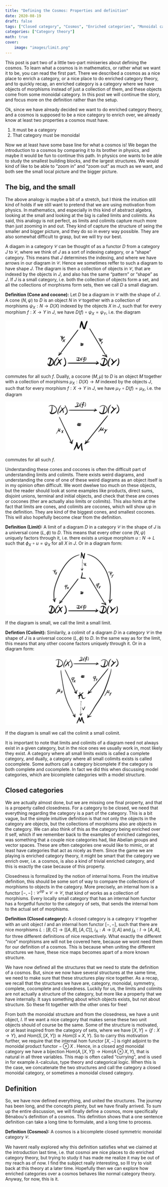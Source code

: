 ```yaml
---
title: "Defining the Cosmos: Properties and definition"
date: 2020-08-19
draft: false
tags: ["Closed category", "Cosmos", "Enriched categories", "Monoidal categories"]
categories: ["Category theory"]
math: true
cover:
    image: "images/limit.png"
---
```


This post is part two of a little two-part miniseries about defining the cosmos. To learn what a cosmos is in mathematics, or rather what we want it to be, you can read the first part. There we described a cosmos as a nice place to enrich a category, or a nice place to do enriched category theory, and to quickly recap, an enriched category is a category where we have objects of morphisms instead of just a collection of them, and these objects come from some monoidal category. In this post we will continue the story, and focus more on the definition rather than the setup.

Ok, since we have already decided we want to do enriched category theory, and a cosmos is supposed to be a nice category to enrich over, we already know at least two properties a cosmos must have.

1. It must be a category
2. That category must be monoidal

Now we at least have some base line for what a cosmos is! We began the introduction to a cosmos by comparing it to its brother in physics, and maybe it would be fun to continue this path. In physics one wants to be able to study the smallest building blocks, and the largest structures. We would kind of like to be able to “zoom in” and “zoom out” as much as we want, and both see the small local picture and the bigger picture.

## The big, and the small

The above analogy is maybe a bit of a stretch, but I think the intuition still kind of holds if we still want to pretend that we are using motivation from physics. In mathematics, and especially in this kind of abstract algebra, looking at the small and looking at the big is called limits and colimits. As said, this analogy is not perfect, as limits and colimits capture much more than just zooming in and out. They kind of capture the structure of seing the smaller and bigger picture, and they do so in every way possible. They are also somewhat difficult to grasp, but we will try our best.

A diagam in a category $\mathcal{C}$ can be thought of as a functor $D$ from a category $J$ to $\mathcal{C}$, where we think of $J$ as a sort of indexing category, or a “shape” category. This means that $J$ determines the indexing, and where we have arrows in our diagram in $\mathcal{C}$. Hence we sometimes reffer to such a diagram to have shape $J$. The diagram is then a collection of objects in $\mathcal{C}$, that are indexed by the objects in $J$, and also has the same “pattern” or “shape” as $J$. If $J$ is a small category, i.e. both the collection of objects form a set, and all the collections of morphisms form sets, then we call $D$ a small diagram.

**Definition (Cone and cocone):** Let $D$ be a diagram in $\mathcal{C}$ with the shape of $J$. A cone $(N, \psi)$ to $D$ is an object $N$ in $\mathcal{C}$ together with a collection of morphisms $\psi_X : N\longrightarrow D(X)$ indexed by the objects $X$ in $J$, such that for every morphism $f:X\longrightarrow Y$ in $J$, we have $D(f) \circ \psi_X = \psi_Y$, i.e. the diagram

![Error loading image](images/cone.png)

commutes for all such $f$. Dually, a cocone $(M, \mu)$ to $D$ is an object $M$ together with a collection of morphisms $\mu_X : D(X)\longrightarrow M$ indexed by the objects $J$, such that for every morphism $f:X\longrightarrow Y$ in $J$, we have $\mu_Y \circ D(f) = \mu_X$, i.e. the diagram

![Error loading image](images/cocone.png)

commutes for all such $f$.

Understanding these cones and cocones is often the difficult part of understanding limits and colimits. There exists weird diagrams, and understanding the cone of one of these weird diagrams as an object itself is in my opinion often difficult. We wont dwelwe too much on these objects, but the reader should look at some examples like products, direct sums, disjoint unions, terminal and initial objects, and check that these are cones or cocones (ther are actually also limits or colimits). This also hints at the fact that limits are cones, and colimits are cocones, which will show up in the definition. They are kind of the biggest cones, and smallest cocones. This will also hopefully become clear from the definition.

**Definition (Limit):** A limit of a diagram $D$ in a category $\mathcal{C}$ in the shape of $J$ is a universal cone $(L, \phi)$ to $D$. This means that every other cone $(N, \psi)$ uniquely factors through it, i.e. there exists a unique morphism $u: N\longrightarrow L$ such that $\phi_X \circ u = \psi_X$ for all $X$ in $J$. Or in a diagram form:

![Error loading image](images/limit.png)

If the diagram is small, we call the limit a small limit.

**Defintion (Colimit):** Similarily, a colimit of a diagram $D$ in a category $\mathcal{C}$ in the shape of $J$ is a universal cocone $(L, \phi)$ to $D$. In the same way as for the limit, this means that any other cocone factors uniquely through it. Or in a diagram form:

![Error loading image](images/colimit.png)

If the diagram is small we call the colimit a small colimit.

It is important to note that limits and colimits of a diagram need not always exist in a given category, but in the nice ones we usually work in, most likely they exist. A category where all small limits exists is called a complete category, and dually, a category where all small colimits exists is called cocomplete. Some authors call a category bicomplete if the category is both complete and cocomplete. In fact we did this when discussing model categories, which are bicomplete categories with a model structure.

## Closed categories

We are actually almost done, but we are missing one final property, and that is a property called closedness. For a category to be closed, we need that everything regarding the category is a part of the category. This is a bit vague, but the simple intuitive definition is that not only the objects in the category are objects, but the collections of morphisms also are objects in the category. We can also think of this as the category being enriched over it self, which if we remember back to the examples of enriched categories, was something that a couple nice categories had, like Abelian groups and vector spaces. These are often categories one would like to mimic, or at least have categories that act as nicely as them. Since the game we are playing is enriched category theory, it might be smart that the category we enrich over, i.e. a cosmos, is also a kind of trivial enriched category, and this is exactly the case because of this property.

Closedness is formalized by the notion of internal homs. From the intuitive definition, this should be some sort of way to compare the collections of morphisms to objects in the category. More precisely, an internal hom is a functor $[-,-]: \mathcal{C}^{op} \times \mathcal{C} \longrightarrow \mathcal{C}$, that kind of works as a collection of morphisms. Every locally small category that has an internal hom functor has a forgetful functor to the category of sets, that sends the internal hom to the actual set of morphisms.

**Definition (Closed category):** A closed category is a category $\mathcal{C}$ together with an unit object $I$ and an internal hom functor $[-,-]$, such that there are nice morphisms $L: [B, C]\rightarrow [[A, B], [A, C]]$, $i_A: A\rightarrow [I, A]$ and $j_A: I\rightarrow [A, A]$, for three different definitions of nice respectively. What exactly the different “nice” morphisms are will not be covered here, because we wont need them for our definition of a cosmos. This is because when uniting the different structures we have, these nice maps becomes apart of a more known structure.

We have now defined all the structures that we need to state the definition of a cosmos. But, since we now have several structures at the same time, we need to make sure that these structures play nice together. As a recap, we recall that the structures we have are, category, monoidal, symmetry, complete, cocomplete and closedness. Luckily for us, the limits and colimits are not actually a structure of the category, but more like a property that we have internally. It says something about which objects exists, but not about structure. So these fit together with the other ones for free!

From both the monoidal structure and from the closedness, we have a unit object, $I$. If we want a nice category that makes sense these two unit objects should of course be the same. Some of the structure is motivated, or at least inspired from the category of sets, where we have $[X,Y]=\{ f:X\rightarrow Y\}$, and $Hom(S, [X, Y])\cong Hom(S\times X, Y)$. So to carry this motivation further, we require that the internal hom functor $[X,-]$ is right adjoint to the monoidal product functor $-\otimes X$ . Hence, in a closed and monoidal category we have a bijection $Hom(A, [X, Y])\rightarrow Hom(A\otimes X, Y)$, that is natural in all three variables. This map is often called “currying”, and is used in for example $\lambda$-calculus, type theory and categorical logic. When this is the case, we concatenate the two structures and call the category a closed monoidal category, or sometimes a monoidal closed category.

## Definition

So, we have now defined everything, and united the structures. The journey has been long, and the concepts plenty, but we have finally arrived. To sum up the entire discussion, we will finally define a cosmos, more specifically Bénabou's definition of a cosmos. This definition shows that a one sentence definition can take a long time to formulate, and a long time to process.

**Definition (Cosmos):** A cosmos is a bicomplete closed symmetric monoidal category $\mathcal{C}$.

We havent really explored why this definition satisfies what we claimed at the introduction last time, i.e. that cosmoi are nice places to do enriched category theory, but trying to study it has made me realize it may be out of my reach as of now. I find the subject really interesting, so Ill try to visit back at this theory at a later time. Hopefully then we can explore how enriched categories over a cosmos behaves like normal category theory. Anyway, for now, this is it.
